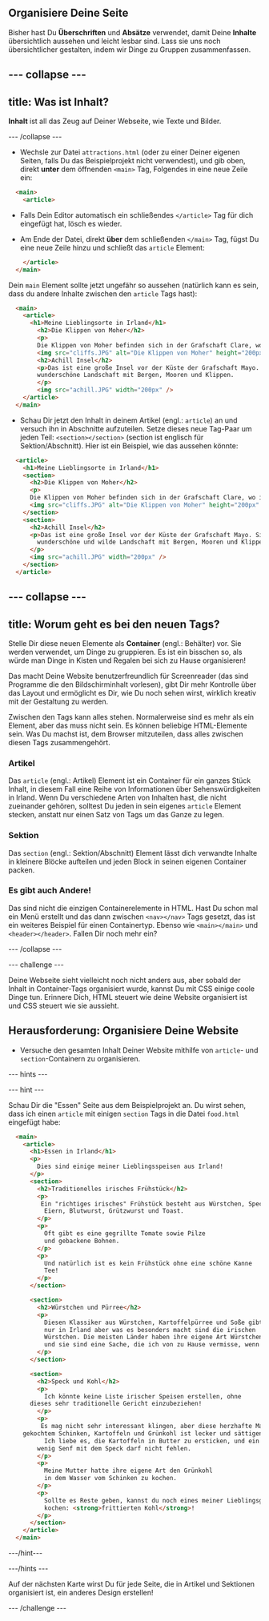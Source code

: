 ## Organisiere Deine Seite

Bisher hast Du **Überschriften** und **Absätze** verwendet, damit Deine **Inhalte** übersichtlich aussehen und leicht lesbar sind. Lass sie uns noch übersichtlicher gestalten, indem wir Dinge zu Gruppen zusammenfassen.

## \--- collapse \---

## title: Was ist Inhalt?

**Inhalt** ist all das Zeug auf Deiner Webseite, wie Texte und Bilder.

\--- /collapse \---

+ Wechsle zur Datei `attractions.html` (oder zu einer Deiner eigenen Seiten, falls Du das Beispielprojekt nicht verwendest), und gib oben, direkt **unter** dem öffnenden `<main>` Tag, Folgendes in eine neue Zeile ein: 

```html
  <main>
    <article>
```

+ Falls Dein Editor automatisch ein schließendes `</article>` Tag für dich eingefügt hat, lösch es wieder.

+ Am Ende der Datei, direkt **über** dem schließenden `</main>` Tag, fügst Du eine neue Zeile hinzu und schließt das `article` Element:

```html
    </article>
  </main>
```

Dein `main` Element sollte jetzt ungefähr so aussehen (natürlich kann es sein, dass du andere Inhalte zwischen den `article` Tags hast):

```html
  <main>
    <article>
      <h1>Meine Lieblingsorte in Irland</h1>
        <h2>Die Klippen von Moher</h2>
        <p>
        Die Klippen von Moher befinden sich in der Grafschaft Clare, wo ich herkomme. Schau wie cool sie sind!</p>
        <img src="cliffs.JPG" alt="Die Klippen von Moher" height="200px" />
        <h2>Achill Insel</h2>
        <p>Das ist eine große Insel vor der Küste der Grafschaft Mayo. Sie hat eine wilde und
        wunderschöne Landschaft mit Bergen, Mooren und Klippen.
        </p>
        <img src="achill.JPG" width="200px" />
    </article>
  </main>
```

+ Schau Dir jetzt den Inhalt in deinem Artikel (engl.: `article`) an und versuch ihn in Abschnitte aufzuteilen. Setze dieses neue Tag-Paar um jeden Teil: `<section></section>` (section ist englisch für Sektion/Abschnitt). Hier ist ein Beispiel, wie das aussehen könnte:

```html
  <article>
    <h1>Meine Lieblingsorte in Irland</h1>
    <section>
      <h2>Die Klippen von Moher</h2>
      <p>
      Die Klippen von Moher befinden sich in der Grafschaft Clare, wo ich herkomme. Schau wie cool sie sind!</p>
      <img src="cliffs.JPG" alt="Die Klippen von Moher" height="200px" />
    </section>
    <section>
      <h2>Achill Insel</h2>
      <p>Das ist eine große Insel vor der Küste der Grafschaft Mayo. Sie hat eine
        wunderschöne und wilde Landschaft mit Bergen, Mooren und Klippen.
      </p>
      <img src="achill.JPG" width="200px" />
    </section>
  </article>
```

## \--- collapse \---

## title: Worum geht es bei den neuen Tags?

Stelle Dir diese neuen Elemente als **Container** (engl.: Behälter) vor. Sie werden verwendet, um Dinge zu gruppieren. Es ist ein bisschen so, als würde man Dinge in Kisten und Regalen bei sich zu Hause organisieren!

Das macht Deine Website benutzerfreundlich für Screenreader (das sind Programme die den Bildschirminhalt vorlesen), gibt Dir mehr Kontrolle über das Layout und ermöglicht es Dir, wie Du noch sehen wirst, wirklich kreativ mit der Gestaltung zu werden.

Zwischen den Tags kann alles stehen. Normalerweise sind es mehr als ein Element, aber das muss nicht sein. Es können beliebige HTML-Elemente sein. Was Du machst ist, dem Browser mitzuteilen, dass alles zwischen diesen Tags zusammengehört.

### Artikel

Das `article` (engl.: Artikel) Element ist ein Container für ein ganzes Stück Inhalt, in diesem Fall eine Reihe von Informationen über Sehenswürdigkeiten in Irland. Wenn Du verschiedene Arten von Inhalten hast, die nicht zueinander gehören, solltest Du jeden in sein eigenes `article` Element stecken, anstatt nur einen Satz von Tags um das Ganze zu legen.

### Sektion

Das `section` (engl.: Sektion/Abschnitt) Element lässt dich verwandte Inhalte in kleinere Blöcke aufteilen und jeden Block in seinen eigenen Container packen.

### Es gibt auch Andere!

Das sind nicht die einzigen Containerelemente in HTML. Hast Du schon mal ein Menü erstellt und das dann zwischen `<nav></nav>` Tags gesetzt, das ist ein weiteres Beispiel für einen Containertyp. Ebenso wie `<main></main>` und `<header></header>`. Fallen Dir noch mehr ein?

\--- /collapse \---

\--- challenge \---

Deine Webseite sieht vielleicht noch nicht anders aus, aber sobald der Inhalt in Container-Tags organisiert wurde, kannst Du mit CSS einige coole Dinge tun. Erinnere Dich, HTML steuert wie deine Website organisiert ist und CSS steuert wie sie aussieht.

## Herausforderung: Organisiere Deine Website

+ Versuche den gesamten Inhalt Deiner Website mithilfe von `article`- und `section`-Containern zu organisieren. 

\--- hints \---

\--- hint \---

Schau Dir die "Essen" Seite aus dem Beispielprojekt an. Du wirst sehen, dass ich einen `article` mit einigen `section` Tags in die Datei `food.html` eingefügt habe:

```html
  <main>
    <article>
      <h1>Essen in Irland</h1>
      <p>
        Dies sind einige meiner Lieblingsspeisen aus Irland!
      </p>  
      <section>
        <h2>Traditionelles irisches Frühstück</h2>
        <p>
         Ein "richtiges irisches" Frühstück besteht aus Würstchen, Speck,
          Eiern, Blutwurst, Grützwurst und Toast.
        </p>
        <p>
          Oft gibt es eine gegrillte Tomate sowie Pilze
    	  und gebackene Bohnen.
        </p>
        <p>
          Und natürlich ist es kein Frühstück ohne eine schöne Kanne
          Tee!
        </p>
      </section>

      <section>
        <h2>Würstchen und Pürree</h2>
        <p>
          Diesen Klassiker aus Würstchen, Kartoffelpürree und Soße gibt es zwar nicht 
          nur in Irland aber was es besonders macht sind die irischen 
          Würstchen. Die meisten Länder haben ihre eigene Art Würstchen zu machen,
          und sie sind eine Sache, die ich von zu Hause vermisse, wenn ich unterwegs bin!
        </p>
      </section>

      <section>
        <h2>Speck und Kohl</h2>
        <p>
          Ich könnte keine Liste irischer Speisen erstellen, ohne
  	  dieses sehr traditionelle Gericht einzubeziehen!
        </p>
        <p>
         Es mag nicht sehr interessant klingen, aber diese herzhafte Mahlzeit aus
  	gekochtem Schinken, Kartoffeln und Grünkohl ist lecker und sättigend.
          Ich liebe es, die Kartoffeln in Butter zu ersticken, und ein
        wenig Senf mit dem Speck darf nicht fehlen.
        </p>
        <p>
          Meine Mutter hatte ihre eigene Art den Grünkohl 
          in dem Wasser vom Schinken zu kochen.
        </p>
        <p>
          Sollte es Reste geben, kannst du noch eines meiner Lieblingsgerichte 
          kochen: <strong>frittierten Kohl</strong>!
        </p>
      </section>
    </article>     
  </main>
```

\---/hint\---

\---/hints \---

Auf der nächsten Karte wirst Du für jede Seite, die in Artikel und Sektionen organisiert ist, ein anderes Design erstellen!

\--- /challenge \---